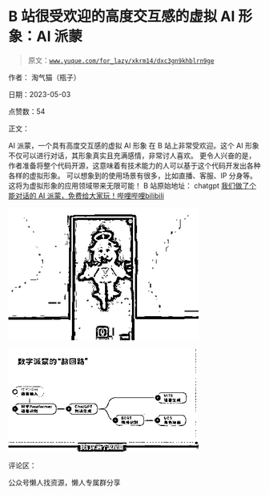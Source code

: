 # B 站很受欢迎的高度交互感的虚拟 AI 形象：AI 派蒙

> 原文：[`www.yuque.com/for_lazy/xkrm14/dxc3gn9khblrn9ge`](https://www.yuque.com/for_lazy/xkrm14/dxc3gn9khblrn9ge)

作者： 淘气猫（瓶子）

日期：2023-05-03

点赞数：54

正文：

AI 派蒙，一个具有高度交互感的虚拟 AI 形象 在 B 站上非常受欢迎。这个 AI 形象不仅可以进行对话，其形象真实且充满感情，非常讨人喜欢。 更令人兴奋的是，作者准备将整个代码开源，这意味着有技术能力的人可以基于这个代码开发出各种各样的虚拟形象。 可以想象到的使用场景有很多，比如直播、客服、IP 分身等。这将为虚拟形象的应用领域带来无限可能！ B 站原始地址： chatgpt [我们做了个能对话的 AI 派蒙，免费给大家玩！哔哩哔哩bilibili](https://www.bilibili.com/video/BV1bm4y117ba/?buvid=Y94711983736068E4A85871CEB7D23B36FCC&is_story_h5=false&mid=nAWHQEH%2FMN6vgqSrKe5CZQ%3D%3D&p=1&plat_id=122&share_from=ugc&share_medium=iphone&share_plat=ios&share_session_id=F1A30A31-12DE-4088-981C-1AD7D14DE880&share_source=WEIXIN&share_tag=s_i%C3%97tamp=1683115570&unique_k=Ycae6da&up_id=25876945&vd_source=4f35cbc86430a1896a1491c5d80fbbd4)

![](img/bb1b7da05e6d523824769764ae7e58f8.png)  

![](img/2fd1b7ec1ae5aa8635889c1625ff1a7e.png)  

评论区：

公众号懒人找资源，懒人专属群分享

